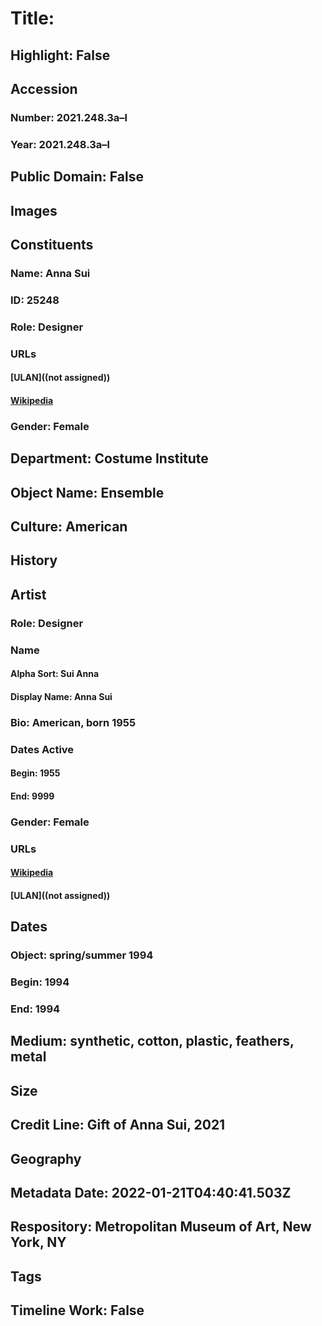 # Title: 
## Highlight: False
## Accession
### Number: 2021.248.3a–l
### Year: 2021.248.3a–l
## Public Domain: False
## Images
## Constituents
### Name: Anna Sui
### ID: 25248
### Role: Designer
### URLs
#### [ULAN]((not assigned))
#### [Wikipedia](https://www.wikidata.org/wiki/Q262789)
### Gender: Female
## Department: Costume Institute
## Object Name: Ensemble
## Culture: American
## History
## Artist
### Role: Designer
### Name
#### Alpha Sort: Sui Anna
#### Display Name: Anna Sui
### Bio: American, born 1955
### Dates Active
#### Begin: 1955
#### End: 9999
### Gender: Female
### URLs
#### [Wikipedia](https://www.wikidata.org/wiki/Q262789)
#### [ULAN]((not assigned))
## Dates
### Object: spring/summer 1994
### Begin: 1994
### End: 1994
## Medium: synthetic, cotton, plastic, feathers, metal
## Size
## Credit Line: Gift of Anna Sui, 2021
## Geography
## Metadata Date: 2022-01-21T04:40:41.503Z
## Respository: Metropolitan Museum of Art, New York, NY
## Tags
## Timeline Work: False